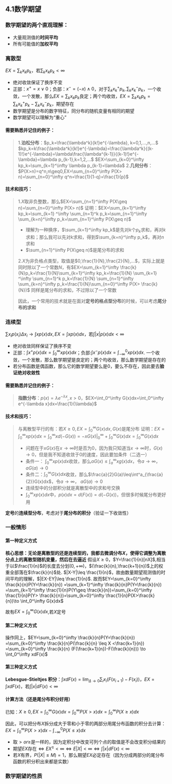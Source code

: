 ## 4.1数学期望

### 数学期望的两个直观理解：

+ 大量观测值的**时间平均**
+ 所有可能值的**加权平均**

### 离散型

$EX=\sum_kx_kp_k$，若$\sum_kx_kp_k < \infty$

+ 绝对收敛保证了换序不变
+ 正部：$x^+=x \vee 0$；负部：$x^-=(-x)\wedge 0$，对于$\sum_kx^+_kp_k, \sum_kx_k^-p_k$，一个收敛，一个发散，那么$EX=\sum_kx_kp_k$良定；两个均收敛，$EX=\sum_kx_kp_k=\sum_kx^+_kp_k-\sum_kx^-_kp_k$，期望存在
+ 数学期望是分布的数字特征，同分布的随机变量有相同的期望
+ 数学期望可以理解为“重心”

#### 需要熟悉并记住的例子：

> 1.**泊松分布**：$p_k=\frac{\lambda^k}{k!}e^{-\lambda}, k=0,1,...,n,...$
> $kp_k=k\frac{\lambda^k}{k!}e^{-\lambda}=\frac{\lambda^k}{(k-1)!}e^{-\lambda}=\lambda\frac{\lambda^{k-1}}{(k-1)!}e^{-\lambda}=\lambda p_{k-1},k=1,2,...$
> $EX=\sum_{k=0}^\infty kp_k=\sum_{k=1}^\infty \lambda p_{k-1}=\lambda$
> 2.**几何分布**：$P(X>n)=q^n,n\geq0,EX=\sum_{n=0}^\infty P(X> n)=\sum_{n=0}^\infty q^n=\frac{1}{1-q}=\frac{1}{p}$

#### 技术和技巧：

> 1.$X$取非负整数，那么$EX=\sum_{n=1}^\infty P(X\geq n)=\sum_{n=0}^\infty P(X> n)$
> 证明：$EX=\sum_{k=1}^\infty kp_k=\sum_{k=1} ^\infty \sum_{n=1}^k p_k=\sum_{n=1}^\infty \sum_{k=n}^\infty p_k=\sum_{n=1}^\infty P(X\geq n)$
>
> + 理解为一种换序，$\sum_{k=1}^\infty kp_k$是先对$k$个$p_k$求和，再对$k$求和；那么我可以先对$k$求和，得到$\sum_{k=n}^\infty p_k$，再对$n$求和
> + $\sum_{n=1}^\infty P(X\geq n)$是尾分布的求和
>
> 2.$X$为非负格点类型，取值是$0,\frac{1}{N},\frac{2}{N},...$，实际上就是同时除以了一个常数$N$，有$EX=\sum_{k=1}^\infty \frac{k}{N}p_k=\frac{1}{N}\sum_{k=1}^\infty kp_k=\frac{1}{N} \sum_{k=1} ^\infty \sum_{n=1}^k p_k=\frac{1}{N} \sum_{n=1}^\infty \sum_{k=n}^\infty p_k=\frac{1}{N}\sum_{n=0}^\infty P(X> \frac{k}{N})$
> 同样是尾分布的求和，不过除以了一个常数
>
> 因此，一个常用的技术就是在面对**定号的格点型分布**的时候，可以考虑**尾分布的求和**

### 连续型

$\sum x_i p(x_i) \Delta x_i \to \int xp(x)dx, EX=\int xp(x)dx$，若$\int |x|p(x)dx < \infty$

+ 绝对收敛同样保证了换序不变
+ 正部：$\int x^+p(x)dx=\int_0^\infty xp(x)dx$；负部:$\int x^-p(x)dx=\int_{-\infty}^0 xp(x)dx$. 一个收敛，一个发散，那么数学期望是良定的；两个均收敛，那么数学期望是存在的
+ 若分布函数是偶函数，那么它的数学期望要么是0，要么不存在，因此要去**验证绝对收敛性**

#### 需要熟悉并记住的例子：

> **指数分布**：$p(x)=\lambda e^{-\lambda x},x>0$，$EX=\int_0^\infty G(x)dx=\int_0^\infty e^{-\lambda x}dx=\frac{1}{\lambda}$

#### 技术和技巧：

> 与离散型平行的有：若$X\geq 0,EX=\int_0^\infty G(x)dx, G(x)$是尾分布
> 证明：$EX=\int_0 ^\infty xp(x)dx = \int_0 ^\infty x d(-G(x))=-xG(x)\big|_{0}^{\infty} +\int_0 ^\infty G(x)dx=\int_0 ^\infty G(x)dx$
>
> + 问题在于$xG(x)$在$x \to \infty$时是否为0，因为我只知道当$x \to \infty$时，$G(x)\to 0$，但是我不知道收敛于$0$的速度，因此要加条件（二选一）
> + 条件一： $\int_0 ^\infty xp(x)dx$收敛，那么$aG(x)\leq\int_a ^\infty xg(x)dx$，令$a \to \infty$， $aG(a) \to 0$
> + 条件二：$\int_0^\infty G(x)dx$收敛，那么$\frac{a}{2}G(a)\leq\int^a_{\frac{a}{2}}G(x)dx$，令$a \to \infty$， $aG(a) \to 0$
> + 连续型中的分部积分就是离散型中的求和号交换
> + $\int_0 ^\infty xp(x)dx$中，$p(x)dx=d(F(x))=d(-G(x))$，但很多时候尾分布更好用

**定号**的**连续型分布**，考虑对于**尾分布的积分**（验证一下收敛性）

### 一般情形

#### 第一种定义方式

**核心思想：无论是离散型的还是连续型的，我都去微调分布$X$，使得它调整为离散分点上的离散型随机变量，然后在去逼近**
假设$X\geq 0$，$Y=\frac{1}{n}[nX]$,相当于以$\frac{1}{n}$的长度去分划$(0,+\infty)$，$(\frac{k}{n},\frac{k+1}{n})$上的权重全部落在$\frac{k}{n}$处.
$|X-Y|\leq \frac{1}{n}$，故由数量期望观测值的时间平均的理解，$|EX-EY|\leq \frac{1}{n}$.
故而$EY=\sum_{k=0}^\infty \frac{k}{n}P(Y=\frac{k}{n}) =\sum_{k=1}^\infty \frac{k}{n}P(Y=\frac{k}{n})  =\sum_{k=1}^\infty \frac{1}{n}P(Y\geq \frac{k}{n})=\sum_{k=0}^\infty \frac{1}{n}P(Y> \frac{k}{n})=\sum_{k=0}^\infty \frac{1}{n}P(X>\frac{k}{n})\to \int_0^\infty G(x)dx$

故有$EX=\int_0^\infty G(x)dx$,若$X$定号

#### 第二种定义方式

操作同上，$EY=\sum_{k=0}^\infty \frac{k}{n}P(Y=\frac{k}{n}) =\sum_{k=0}^\infty \frac{k}{n}P(\frac{k}{n} \leq X <\frac{k+1}{n}) =\sum_{k=0}^\infty \frac{k}{n} (F(\frac{k+1}{n})-F(\frac{k}{n})) \to \int_0^\infty xdF(x)$

#### 第三种定义方式

**Lebesgue-Stieltjes 积分**：$\int x dF(x)=\lim_{\Delta \to 0} \sum_i x_i (F(x_{i+1})-F(x_i))$，$EX=\int x dF(x)$，若$\int |x| dF(x) < \infty$

#### 计算方法（还是尾分布积分好用）
已知：$X\geq 0, EX=\int_0^\infty G(x)dx=\int_0 ^\infty P(X>x)dx=\int_0^\infty P(X\geq x)dx$

因此，可以把分布$X$拆分成大于零和小于零的两部分用尾分布函数的积分去计算：
$EX=\int_0^\infty P(X>x)dx - \int_{-\infty}^0 P(X\leq x)dx$


+ 取$> or \geq$是一样的，因为定积分中改变可列个点的取值是不会改变积分结果的
+ 期望$EX$存在$\iff EX^{\pm}<\infty \iff E|X| <\infty \iff \int |x|dF(x) < \infty$
+ 若$X$有界，$P(|X|\leq M)=1$，那么期望$EX$必定存在（因为分成两部分的尾分布函数的积分积出来都是实数）

### 数学期望的性质